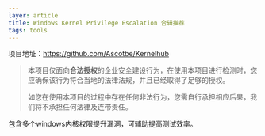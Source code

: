 ```yaml
---
layer: article
title: Windows Kernel Privilege Escalation 合辑推荐
tags: tools
---
```


项目地址：https://github.com/Ascotbe/Kernelhub

> 本项目仅面向**合法授权**的企业安全建设行为，在使用本项目进行检测时，您应确保该行为符合当地的法律法规，并且已经取得了足够的授权。
>
> 如您在使用本项目的过程中存在任何非法行为，您需自行承担相应后果，我们将不承担任何法律及连带责任。

包含多个windows内核权限提升漏洞，可辅助提高测试效率。

